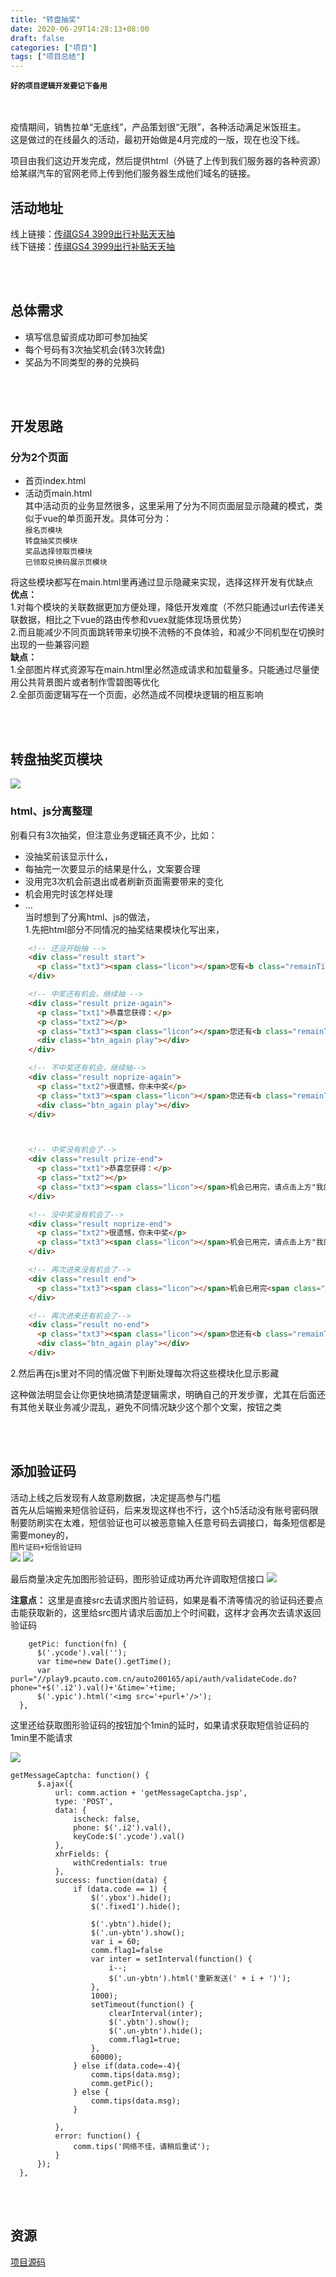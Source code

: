 ```yaml
---
title: "转盘抽奖"
date: 2020-06-29T14:28:13+08:00
draft: false
categories: ["项目"]
tags: ["项目总结"]
---
```

**`好的项目逻辑开发要记下备用`**   

<br>&nbsp;</br>
疫情期间，销售拉单“无底线”，产品策划很“无限”，各种活动满足米饭班主。  
这是做过的在线最久的活动，最初开始做是4月完成的一版，现在也没下线。

项目由我们这边开发完成，然后提供html（外链了上传到我们服务器的各种资源）给某祺汽车的官网老师上传到他们服务器生成他们域名的链接。 

## 活动地址
线上链接：[传祺GS4 3999出行补贴天天抽](https://www.gacmotor.com/activity2020/index.html)  
线下链接：[传祺GS4 3999出行补贴天天抽](https://www.gacmotor.com/activity2020gift/)


<br>&nbsp;</br>
## 总体需求
* 填写信息留资成功即可参加抽奖
* 每个号码有3次抽奖机会(转3次转盘)
* 奖品为不同类型的券的兑换码




<br>&nbsp;</br>
## 开发思路  
### 分为2个页面 ###
* 首页index.html
* 活动页main.html  
其中活动页的业务显然很多，这里采用了分为不同页面层显示隐藏的模式，类似于vue的单页面开发。具体可分为：  
`报名页模块`  
`转盘抽奖页模块`  
`奖品选择领取页模块`  
`已领取兑换码展示页模块`    

将这些模块都写在main.html里再通过显示隐藏来实现，选择这样开发有优缺点   
**优点：**  
1.对每个模块的关联数据更加方便处理，降低开发难度（不然只能通过url去传递关联数据，相比之下vue的路由传参和vuex就能体现场景优势）  
2.而且能减少不同页面跳转带来切换不流畅的不良体验，和减少不同机型在切换时出现的一些兼容问题  
**缺点：**    
1.全部图片样式资源写在main.html里必然造成请求和加载量多。只能通过尽量使用公共背景图片或者制作雪碧图等优化  
2.全部页面逻辑写在一个页面，必然造成不同模块逻辑的相互影响


<br>&nbsp;</br>
## 转盘抽奖页模块
![](https://p9-juejin.byteimg.com/tos-cn-i-k3u1fbpfcp/b4e52ccdeeca4f29ae77d2e3dfbbad57~tplv-k3u1fbpfcp-zoom-1.image)
### html、js分离整理 ###
别看只有3次抽奖，但注意业务逻辑还真不少，比如：   
* 没抽奖前该显示什么，  
* 每抽完一次要显示的结果是什么，文案要合理  
* 没用完3次机会前退出或者刷新页面需要带来的变化  
* 机会用完时该怎样处理  
* ...  
当时想到了分离html、js的做法，    
1.先把html部分不同情况的抽奖结果模块化写出来，   
```html
    <!-- 还没开始抽 -->
    <div class="result start">
      <p class="txt3"><span class="licon"></span>您有<b class="remainTimes">0</b>次抽奖机会<span class="ricon"></span></p>
    </div>

    <!-- 中奖还有机会，继续抽 -->
    <div class="result prize-again">
      <p class="txt1">恭喜您获得：</p>
      <p class="txt2"></p>
      <p class="txt3"><span class="licon"></span>您还有<b class="remainTimes">0</b>次抽奖机会<span class="ricon"></span></p>
      <div class="btn_again play"></div>
    </div>

    <!-- 不中奖还有机会，继续抽-->
    <div class="result noprize-again">
      <p class="txt2">很遗憾，你未中奖</p>
      <p class="txt3"><span class="licon"></span>您还有<b class="remainTimes">0</b>次抽奖机会<span class="ricon"></span></p>
      <div class="btn_again play"></div>
    </div>



    <!-- 中奖没有机会了-->
    <div class="result prize-end">
      <p class="txt1">恭喜您获得：</p>
      <p class="txt2"></p>
      <p class="txt3"><span class="licon"></span>机会已用完，请点击上方"我的奖品"领取奖励<span class="ricon"></span></p>
    </div>

    <!-- 没中奖没有机会了-->
    <div class="result noprize-end">
      <p class="txt2">很遗憾，你未中奖</p>
      <p class="txt3"><span class="licon"></span>机会已用完，请点击上方"我的奖品"领取奖励<span class="ricon"></span></p>
    </div>

    <!-- 再次进来没有机会了-->
    <div class="result end">
      <p class="txt3"><span class="licon"></span>机会已用完<span class="ricon"></span></p>
    </div>

    <!-- 再次进来还有机会了-->
    <div class="result no-end">
      <p class="txt3"><span class="licon"></span>您还有<b class="remainTimes">0</b>次抽奖机会<span class="ricon"></span></p>
      <div class="btn_again play"></div>
    </div>
```

2.然后再在js里对不同的情况做下判断处理每次将这些模块化显示影藏  

这种做法明显会让你更快地搞清楚逻辑需求，明确自己的开发步骤，尤其在后面还有其他关联业务减少混乱，避免不同情况缺少这个那个文案，按钮之类








<br>&nbsp;</br>
## 添加验证码
活动上线之后发现有人故意刷数据，决定提高参与门槛  
首先从后端搬来短信验证码，后来发现这样也不行，这个h5活动没有账号密码限制要防刷实在太难，短信验证也可以被恶意输入任意号码去调接口，每条短信都是需要money的，  
`图片证码+短信验证码`  
![](https://p9-juejin.byteimg.com/tos-cn-i-k3u1fbpfcp/91e01265d4ad4c009e1e8fc21f44493d~tplv-k3u1fbpfcp-zoom-1.image)
![](https://p9-juejin.byteimg.com/tos-cn-i-k3u1fbpfcp/d0c4cf85b58646cfa4ecc2dfdfd81a48~tplv-k3u1fbpfcp-zoom-1.image)


最后商量决定先加图形验证码，图形验证成功再允许调取短信接口
![](https://p3-juejin.byteimg.com/tos-cn-i-k3u1fbpfcp/a733defe63c4452e9e0f27827fdf748f~tplv-k3u1fbpfcp-zoom-1.image)

**注意点：**
  这里是直接src去请求图片验证码，如果是看不清等情况的验证码还要点击能获取新的，这里给src图片请求后面加上个时间戳，这样才会再次去请求返回验证码
  ```
      getPic: function(fn) {
        $('.ycode').val('');
        var time=new Date().getTime();
        var purl="//play9.pcauto.com.cn/auto200165/api/auth/validateCode.do?phone="+$('.i2').val()+'&time='+time;
        $('.ypic').html('<img src='+purl+'/>');
    },
  ```

  这里还给获取图形验证码的按钮加个1min的延时，如果请求获取短信验证码的1min里不能请求

  ![](https://p6-juejin.byteimg.com/tos-cn-i-k3u1fbpfcp/3850e9747dab45aa8ddde40c7fb28f43~tplv-k3u1fbpfcp-zoom-1.image)
  ```
  getMessageCaptcha: function() {
        $.ajax({
            url: comm.action + 'getMessageCaptcha.jsp',
            type: 'POST',
            data: {
                ischeck: false,
                phone: $('.i2').val(),
                keyCode:$('.ycode').val()
            },
            xhrFields: {
                withCredentials: true
            },
            success: function(data) {
                if (data.code == 1) {
                    $('.ybox').hide();
                    $('.fixed1').hide();

                    $('.ybtn').hide();
                    $('.un-ybtn').show();
                    var i = 60;
                    comm.flag1=false
                    var inter = setInterval(function() {
                        i--;
                        $('.un-ybtn').html('重新发送(' + i + ')');
                    },
                    1000);
                    setTimeout(function() {
                        clearInterval(inter);
                        $('.ybtn').show();
                        $('.un-ybtn').hide();
                        comm.flag1=true;
                    },
                    60000);
                } else if(data.code=-4){
                    comm.tips(data.msg);
                    comm.getPic();
                } else {
                    comm.tips(data.msg);
                }

            },
            error: function() {
                comm.tips('网络不佳，请稍后重试');
            }
        });
    },
  ```






<br>&nbsp;</br>
## 资源
[项目源码]()


